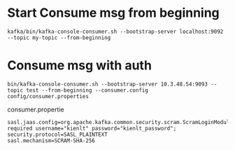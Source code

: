 # Start Consume msg from beginning
```
kafka/bin/kafka-console-consumer.sh --bootstrap-server localhost:9092 --topic my-topic --from-beginning
```

# Consume msg with auth
```
bin/kafka-console-consumer.sh --bootstrap-server 10.3.48.54:9093 --topic test --from-beginning --consumer.config config/consumer.properties
```

consumer.propertie

```
sasl.jaas.config=org.apache.kafka.common.security.scram.ScramLoginModule required username="kienlt" password="kienlt_password";
security.protocol=SASL_PLAINTEXT
sasl.mechanism=SCRAM-SHA-256
```
